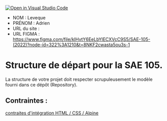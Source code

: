 [![Open in Visual Studio Code](https://classroom.github.com/assets/open-in-vscode-c66648af7eb3fe8bc4f294546bfd86ef473780cde1dea487d3c4ff354943c9ae.svg)](https://classroom.github.com/online_ide?assignment_repo_id=9708346&assignment_repo_type=AssignmentRepo)
- NOM : Leveque
- PRÉNOM : Adrien
- URL du site :
- URL FIGMA : https://www.figma.com/file/kIHvtY6EeLbYlECXVcC9S5/SAE-105-(2022)?node-id=322%3A1210&t=8NKF2cwasta5ou3s-1

# Structure de départ pour la SAE 105.

La structure de votre projet doit respecter scrupuleusement le modèle fourni dans ce dépôt (Repository).

## Contraintes :
[contraites d'intégration HTML / CSS / Alpine](https://moodle.univ-fcomte.fr/mod/page/view.php?id=645799)
